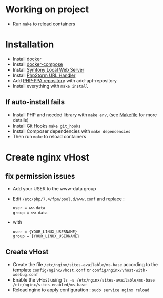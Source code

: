 # Working on project

   - Run `make` to reload containers

# Installation

  - Install [docker](https://docs.docker.com/get-docker/)
  - Install [docker-compose](https://docs.docker.com/compose/install/)
  - Install [Symfony Local Web Server](https://symfony.com/doc/current/setup/symfony_server.html)
  - Install [PhpStorm URL Handler](https://github.com/sanduhrs/phpstorm-url-handler)
  - Add [PHP-PPA repository](ppa:ondrej/php) with add-apt-repository
  - Install everything with `make install`

## If auto-install fails
  - Install PHP and needed library with `make env`, (see [Makefile](Makefile) for more details)
  - Install Git Hooks `make git_hooks`
  - Install Composer dependencies with `make dependencies`
  - Then run `make` to reload containers

# Create nginx vHost

## fix permission issues

 - Add your USER to the www-data group

 - Edit `/etc/php/7.4/fpm/pool.d/www.conf` and replace :
 
       user = ww-data
       group = ww-data
 
 - with
 
       user = {YOUR_LINUX_USERNAME}
       group = {YOUR_LINUX_USERNAME}

## Create vHost

- Create the file `/etc/nginx/sites-available/ms-base` according to the template `config/nginx/vhost.conf` or `config/nginx/vhost-with-xdebug.conf`
- Enable the vHost using `ls -s /etc/nginx/sites-available/ms-base /etc/nginx/sites-enabled/ms-base`
- Reload nginx to apply configuration : `sudo service nginx reload`
